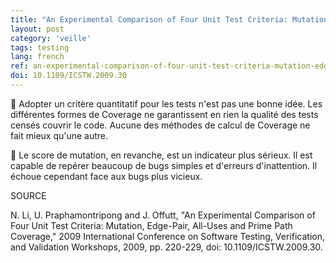 ```yaml
---
title: "An Experimental Comparison of Four Unit Test Criteria: Mutation, Edge-Pair, All-Uses and Prime Path Coverage"
layout: post
category: 'veille'
tags: testing
lang: french
ref: an-experimental-comparison-of-four-unit-test-criteria-mutation-edge-pair-all-uses-and-prime-path-coverage
doi: 10.1109/ICSTW.2009.30
---
```


🎯 Adopter un critère quantitatif pour les tests n'est pas une bonne idée. Les différentes formes de Coverage ne garantissent en rien la qualité des tests censés couvrir le code. Aucune des méthodes de calcul de Coverage ne fait mieux qu'une autre.

👾 Le score de mutation, en revanche, est un indicateur plus sérieux. Il est capable de repérer beaucoup de bugs simples et d'erreurs d'inattention. Il échoue cependant face aux bugs plus vicieux.

SOURCE

N. Li, U. Praphamontripong and J. Offutt, "An Experimental Comparison of Four Unit Test Criteria: Mutation, Edge-Pair, All-Uses and Prime Path Coverage," 2009 International Conference on Software Testing, Verification, and Validation Workshops, 2009, pp. 220-229, doi: 10.1109/ICSTW.2009.30.